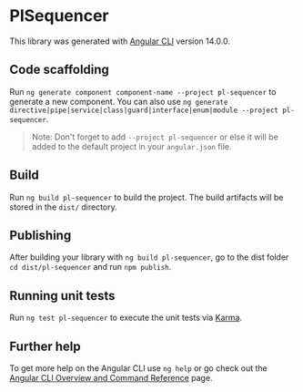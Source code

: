 # PlSequencer

This library was generated with [Angular CLI](https://github.com/angular/angular-cli) version 14.0.0.

## Code scaffolding

Run `ng generate component component-name --project pl-sequencer` to generate a new component. You can also use `ng generate directive|pipe|service|class|guard|interface|enum|module --project pl-sequencer`.
> Note: Don't forget to add `--project pl-sequencer` or else it will be added to the default project in your `angular.json` file. 

## Build

Run `ng build pl-sequencer` to build the project. The build artifacts will be stored in the `dist/` directory.

## Publishing

After building your library with `ng build pl-sequencer`, go to the dist folder `cd dist/pl-sequencer` and run `npm publish`.

## Running unit tests

Run `ng test pl-sequencer` to execute the unit tests via [Karma](https://karma-runner.github.io).

## Further help

To get more help on the Angular CLI use `ng help` or go check out the [Angular CLI Overview and Command Reference](https://angular.io/cli) page.
